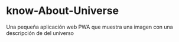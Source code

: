 # know-About-Universe
Una pequeña aplicación web PWA que muestra una imagen con una descripción de del universo
